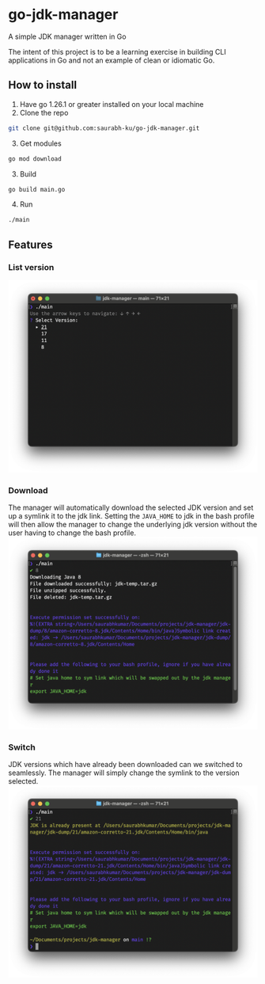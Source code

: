 # go-jdk-manager
A simple JDK manager written in Go

The intent of this project is to be a learning exercise in building CLI applications in Go and not an example of clean or idiomatic Go.

## How to install
1. Have go 1.26.1 or greater installed on your local machine
2. Clone the repo
```bash
git clone git@github.com:saurabh-ku/go-jdk-manager.git
```
3. Get modules
```bash
go mod download
```
3. Build
```bash
go build main.go
```
4. Run
```bash
./main
```

## Features
### List version
![list.png](assets%2Flist.png)

### Download 
The manager will automatically download the selected JDK version and set up a symlink it to the jdk link.
Setting the `JAVA_HOME` to jdk in the bash profile will then allow the manager to change the underlying jdk version without the user having to change the bash profile. 
![download.png](assets%2Fdownload.png)

### Switch
JDK versions which have already been downloaded can we switched to seamlessly. The manager will simply change the symlink to the version selected. 
![switch.png](assets%2Fswitch.png)